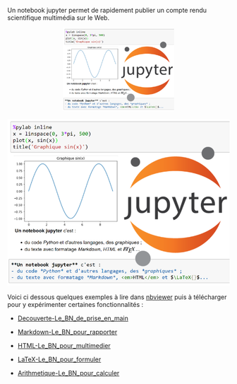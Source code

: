 
Un notebook jupyter permet de rapidement publier un compte rendu scientifique multimédia sur le Web.

<center>
<img src="../img/JupyterNoteBook.png" alt="Description du contenu d'un Jupyter NoteBook" title="Description du contenu d'un Jupyter NoteBook" width=50%>
</center>

![Description du contenu d'un Jupyter NoteBook](../img/JupyterNoteBook.png "Description du contenu d'un Jupyter NoteBook")

Voici ci dessous quelques exemples à lire dans [nbviewer](https://nbviewer.org/) puis à télécharger pour y expérimenter certaines fonctionnalités :

- [Decouverte-Le_BN_de_prise_en_main](https://nbviewer.org/urls/ericecmorlaix.github.io/bn/decouverte-notebook.ipynb)

- [Markdown-Le_BN_pour_rapporter](https://nbviewer.org/urls/ericecmorlaix.github.io/bn/MarkDown-Le_BN_pour_rapporter.ipynb)

- [HTML-Le_BN_pour_multimedier](https://nbviewer.org/urls/ericecmorlaix.github.io/bn/HTML-Le_BN_pour_multimedier.ipynb)

- [LaTeX-Le_BN_pour_formuler](https://nbviewer.org/urls/ericecmorlaix.github.io/bn/LaTeX-Le_BN_pour_formuler.ipynb)

- [Arithmetique-Le_BN_pour_calculer](https://nbviewer.org/urls/ericecmorlaix.github.io/bn/Arithmetique-Le_BN_pour_calculer.ipynb)

